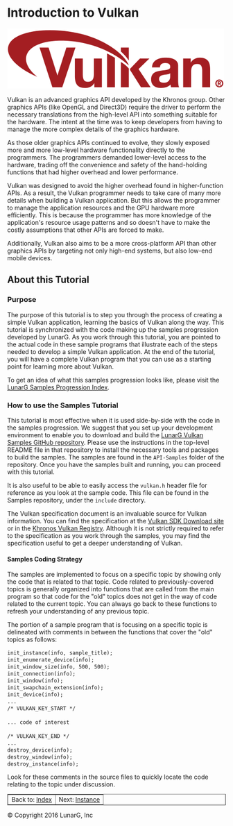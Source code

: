 # Introduction to Vulkan

![Vulkan Logo](../images/vulkanlogo.png)
<link href="../css/lg_stylesheet.css" rel="stylesheet"></link>

Vulkan is an advanced graphics API developed by the Khronos group.
Other graphics APIs (like OpenGL and Direct3D) require the driver
to perform the necessary translations
from the high-level API into something suitable for the hardware.
The intent at the time was to keep developers from having to manage
the more complex details of the graphics hardware.

As those older graphics APIs continued to evolve,
they slowly exposed more and more low-level
hardware functionality directly to the programmers.
The programmers demanded lower-level access to the hardware,
trading off the convenience and safety of the hand-holding
functions that had higher overhead and lower performance.

Vulkan was designed to avoid the higher overhead found in
higher-function APIs.
As a result, the Vulkan programmer needs to take care of many
more details when building a Vulkan application.
But this allows the programmer to manage the application resources
and the GPU hardware more efficiently.
This is because the programmer has more knowledge of the application's
resource usage patterns and so doesn't have to make the costly
assumptions that other APIs are forced to make.

Additionally, Vulkan also aims to be a more cross-platform API
than other graphics APIs by targeting not only high-end systems,
but also low-end mobile devices.

## About this Tutorial

### Purpose

The purpose of this tutorial is to step you through the process
of creating a simple Vulkan application, learning the basics
of Vulkan along the way.
This tutorial is synchronized with the
code making up the samples progression developed by LunarG.
As you work through this tutorial, you are pointed to the actual code
in these sample programs that illustrate each of the steps
needed to develop a simple Vulkan application.
At the end of the tutorial, you will have a complete Vulkan program
that you can use as a starting point for learning more about Vulkan.

To get an idea of what this samples progression looks like, please visit the
<a href="https://vulkan.lunarg.com/doc/sdk/latest/windows/samples_index.html" target="_blank">LunarG Samples Progression Index</a>.

### How to use the Samples Tutorial

This tutorial is most effective when it is used side-by-side
with the code in the samples progression.
We suggest that you set up your development environment to enable you
to download and build the
<a href="https://github.com/LunarG/VulkanSamples" target="_blank">LunarG Vulkan Samples GitHub repository</a>.
Please use the instructions in the top-level README file in
that repository to install the necessary tools and packages to build
the samples.
The samples are found in the `API-Samples` folder of the repository.
Once you have the samples built and running, you can proceed with this tutorial.

It is also useful to be able to easily access the
`vulkan.h` header file for reference as you look at the sample code.
This file can be found in the Samples repository, under the `include` directory.

The Vulkan specification document is an invaluable source for Vulkan information.
You can find the specification at the
<a href="https://vulkan.lunarg.com" target="_blank">Vulkan SDK Download site</a>
or in the <a href="https://www.khronos.org/registry/vulkan/" target="_blank">Khronos Vulkan Registry</a>.
Although it is not strictly required to refer to the specification as you
work through the samples, you may find the specification useful to get
a deeper understanding of Vulkan.

#### Samples Coding Strategy

The samples are implemented to focus on a specific topic by showing only
the code that is related to that topic.
Code related to previously-covered topics is generally organized into
functions that are called from the main program so that code for the
"old" topics does not get in the way of code related to the current topic.
You can always go back to these functions to refresh your understanding
of any previous topic.

The portion of a sample program that is focusing on a specific topic is
delineated with comments in between the functions that cover the "old" topics as follows:

    init_instance(info, sample_title);
    init_enumerate_device(info);
    init_window_size(info, 500, 500);
    init_connection(info);
    init_window(info);
    init_swapchain_extension(info);
    init_device(info);
    ...
    /* VULKAN_KEY_START */

    ... code of interest

    /* VULKAN_KEY_END */
    ...
    destroy_device(info);
    destroy_window(info);
    destroy_instance(info);

Look for these comments in the source files to quickly locate the
code relating to the topic under discussion.

<table border="1" width="100%">
    <tr>
        <td align="center" width="50%">Back to: <a href="index.html" title="Index">Index</a></td>
        <td align="center" width="50%">Next: <a href="01-init_instance.html" title="Next">Instance</a></td>
    </tr>
</table>
<footer>&copy; Copyright 2016 LunarG, Inc</footer>
